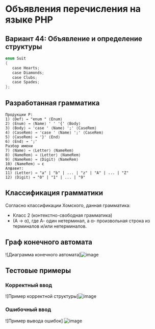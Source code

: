 # Объявления перечисления на языке PHP

## Вариант 44: Объявление и определение структуры

```rust
enum Suit
{
   case Hearts;
   case Diamonds;
   case Clubs;
   case Spades;
};
```

## Разработанная грамматика

```
Продукции P:
1) ⟨Def⟩ → "enum " ⟨Enum⟩
2) ⟨Enum⟩ → ⟨Name⟩ ' ' '{' ⟨Body⟩
3) ⟨Body⟩ → 'case ' ⟨Name⟩ ';' ⟨CaseRem⟩
4) ⟨CaseRem⟩ → 'case ' ⟨Name⟩ ';' ⟨CaseRem⟩
5) ⟨CaseRem⟩ → '}' ⟨End⟩
6) ⟨End⟩ → ';'
Разбор имени
7) ⟨Name⟩ → ⟨Letter⟩ ⟨NameRem⟩
8) ⟨NameRem⟩ → ⟨Letter⟩ ⟨NameRem⟩
9) ⟨NameRem⟩ → ⟨Digit⟩ ⟨NameRem⟩
10) ⟨NameRem⟩ → ε
Алфавит:
11) ⟨Letter⟩ → "a" | "b" | ... | "z" | "A" | ... | "Z"
12) ⟨Digit⟩ → "0" | "1" | ... | "9"
```


## Классификация грамматики

Согласно классификации Хомского, данная грамматика:

- Класс 2 (контекстно-свободная грамматика)
- (A → α), где А- один нетерминал, а α- произвольная строка из терминалов и/или нетерминалов. 


## Граф конечного автомата

![Диаграмма конечного автомата]![image](https://github.com/user-attachments/assets/6cb8cc12-ecbb-414f-9bb3-a385144e9d47)


## Тестовые примеры

### Корректный ввод

![Пример корректной структуры]![image](https://github.com/user-attachments/assets/b89b49fb-7e86-4752-ae5b-f1ccfebd3e1c)

### Ошибочный ввод

![Пример вывода ошибок] ![image](https://github.com/user-attachments/assets/6faf2fef-4acb-40ef-a58f-2dc6ba4f7f79)

